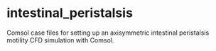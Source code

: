 # intestinal_peristalsis
Comsol case files for setting up an axisymmetric intestinal peristalsis motility CFD simulation with Comsol. 

